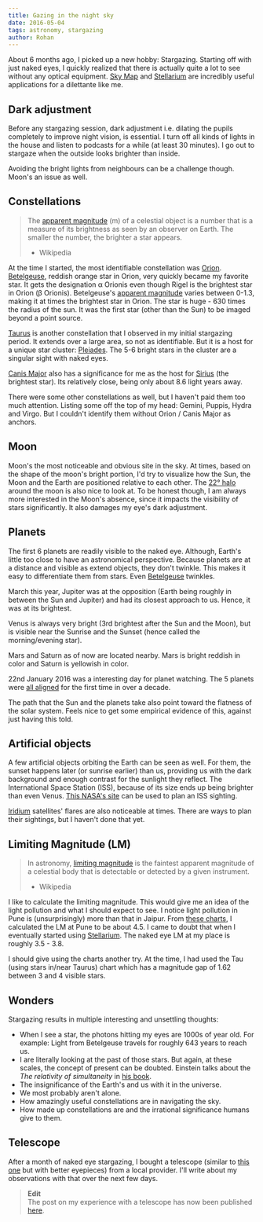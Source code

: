 ```yaml
---
title: Gazing in the night sky
date: 2016-05-04
tags: astronomy, stargazing
author: Rohan
---
```


About 6 months ago, I picked up a new hobby: Stargazing. Starting off with just
naked eyes, I quickly realized that there is actually quite a lot to see without
any optical equipment. [Sky Map][] and [Stellarium][] are incredibly useful
applications for a dilettante like me.


## Dark adjustment

Before any stargazing session, dark adjustment i.e. dilating the pupils
completely to improve night vision, is essential. I turn off all kinds of lights
in the house and listen to podcasts for a while (at least 30 minutes).  I go out
to stargaze when the outside looks brighter than inside.

Avoiding the bright lights from neighbours can be a challenge though. Moon's an
issue as well.


## Constellations

> The [apparent magnitude][] (m) of a celestial object is a number that is a
> measure of its brightness as seen by an observer on Earth. The smaller the
> number, the
> brighter a star appears.  
> - Wikipedia

At the time I started, the most identifiable constellation was
[Orion][]. [Betelgeuse][], reddish orange star in Orion, very quickly became my
favorite star. It gets the designation α Orionis even though Rigel is the
brightest star in Orion (β Orionis). Betelgeuse's [apparent magnitude][] varies
between 0-1.3, making it at times the brightest star in Orion. The star is
huge - 630 times the radius of the sun. It was the first star (other than the
Sun) to be imaged beyond a point source.

[Taurus][] is another constellation that I observed in my initial stargazing
period. It extends over a large area, so not as identifiable. But it is a host
for a unique star cluster: [Pleiades][]. The 5-6 bright stars in the cluster are
a singular sight with naked eyes.

[Canis Major][] also has a significance for me as the host for [Sirius][] (the
brightest star). Its relatively close, being only about 8.6 light years away.

There were some other constellations as well, but I haven't paid them too much
attention. Listing some off the top of my head: Gemini, Puppis, Hydra and
Virgo. But I couldn't identify them without Orion / Canis Major as anchors.


## Moon

Moon's the most noticeable and obvious site in the sky. At times, based on the
shape of the moon's bright portion, I'd try to visualize how the Sun, the Moon
and the Earth are positioned relative to each other. The [22° halo][halo] around
the moon is also nice to look at. To be honest though, I am always more
interested in the Moon's absence, since it impacts the visibility of stars
significantly. It also damages my eye's dark adjustment.


## Planets

The first 6 planets are readily visible to the naked eye. Although, Earth's
little too close to have an astronomical perspective. Because planets are at a
distance and visible as extend objects, they don't twinkle. This makes it easy
to differentiate them from stars. Even [Betelgeuse][betelgeuse-twinkle]
twinkles.

March this year, Jupiter was at the opposition (Earth being roughly in between
the Sun and Jupiter) and had its closest approach to us. Hence, it was at its
brightest.

Venus is always very bright (3rd brightest after the Sun and the Moon), but is
visible near the Sunrise and the Sunset (hence called the morning/evening star).

Mars and Saturn as of now are located nearby. Mars is bright reddish in color
and Saturn is yellowish in color.

22nd January 2016 was a interesting day for planet watching. The 5 planets were
[all aligned][planet-line] for the first time in over a decade.

The path that the Sun and the planets take also point toward the flatness of the
solar system. Feels nice to get some empirical evidence of this, against just
having this told.


## Artificial objects

A few artificial objects orbiting the Earth can be seen as well. For them, the
sunset happens later (or sunrise earlier) than us, providing us with the dark
background and enough contrast for the sunlight they reflect. The International
Space Station (ISS), because of its size ends up being brighter than even
Venus. [This NASA's site][spotthestation] can be used to plan an ISS sighting.

[Iridium][] satellites' flares are also noticeable at times. There are ways to
plan their sightings, but I haven't done that yet.


## Limiting Magnitude (LM)

> In astronomy, [limiting magnitude][] is the faintest apparent magnitude of a
> celestial body that is detectable or detected by a given instrument.  
> - Wikipedia

I like to calculate the limiting magnitude. This would give me an idea of the
light pollution and what I should expect to see. I notice light pollution in
Pune is (unsurprisingly) more than that in Jaipur. From
[these charts][LM charts], I calculated the LM at Pune to be about 4.5. I came
to doubt that when I eventually started using [Stellarium][]. The naked eye LM
at my place is roughly 3.5 - 3.8.

I should give using the charts another try. At the time, I had used the Tau
(using stars in/near Taurus) chart which has a magnitude gap of 1.62 between 3
and 4 visible stars.


## Wonders

Stargazing results in multiple interesting and unsettling thoughts:

 - When I see a star, the photons hitting my eyes are 1000s of year old. For
   example: Light from Betelgeuse travels for roughly 643 years to reach us.
 - I are literally looking at the past of those stars. But again, at these
   scales, the concept of present can be doubted. Einstein talks about the *The
   relativity of simultaneity* in [his book][einstein-relativity].
 - The insignificance of the Earth's and us with it in the universe.
 - We most probably aren't alone.
 - How amazingly useful constellations are in navigating the sky.
 - How made up constellations are and the irrational significance humans give to
   them.


## Telescope

After a month of naked eye stargazing, I bought a telescope (similar to
[this one][telescope-114mm] but with better eyepieces) from a local
provider. I'll write about my observations with that over the next few days.

> **Edit**  
> The post on my experience with a telescope has now been published
> [here](/telescope/).


[Sky Map]: https://play.google.com/store/apps/details?id=com.google.android.stardroid&hl=en
[apparent magnitude]: https://en.wikipedia.org/wiki/Apparent_magnitude
[Taurus]: https://en.wikipedia.org/wiki/Taurus_(constellation)
[Orion]: https://en.wikipedia.org/wiki/Orion_(constellation)
[Canis Major]: https://en.wikipedia.org/wiki/Canis_Major
[Betelgeuse]: https://en.wikipedia.org/wiki/Betelgeuse
[Sirius]: https://en.wikipedia.org/wiki/Sirius
[Pleiades]: https://en.wikipedia.org/wiki/Pleiades
[halo]: https://en.wikipedia.org/wiki/22°_halo
[betelgeuse-twinkle]: http://apod.nasa.gov/apod/ap000725.html
[planet-line]: http://news.nationalgeographic.com/2015/12/160120-planet-parade-stargazing-astronomy/
[Iridium]: https://en.wikipedia.org/wiki/Satellite_flare#Iridium_flares
[spotthestation]: https://spotthestation.nasa.gov/
[LM charts]: http://www.imo.net/visual/major/observation/lm
[limiting magnitude]: https://en.wikipedia.org/wiki/Limiting_magnitude
[Stellarium]: http://stellarium.org/
[einstein-relativity]: http://www.amazon.com/gp/product/1420946331/ref=as_li_qf_sp_asin_il_tl?ie=UTF8&camp=1789&creative=9325&creativeASIN=1420946331&linkCode=as2&tag=crodjer-20&linkId=CY4F7W7SQWMXRNIL
[telescope-114mm]: http://www.amazon.com/gp/product/B0000Y8C2Y/ref=as_li_tl?ie=UTF8&camp=1789&creative=9325&creativeASIN=B0000Y8C2Y&linkCode=as2&tag=crodjer-20&linkId=H3RLG5OMNQX6ZMOH
